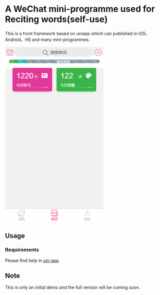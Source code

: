 # A WeChat mini-programme used for Reciting words(self-use)
This is a front framework based on uniapp which can published in iOS、Android、H5 and many mini-programmes.


![Index.png](./Demo.jpg)


## Usage
### Requirements
Please find help in [uni-app](https://uniapp.dcloud.io/)


## Note
This is only an initial demo and the full version will be coming soon.
